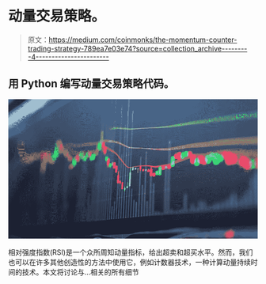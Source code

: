 # 动量交易策略。

> 原文：<https://medium.com/coinmonks/the-momentum-counter-trading-strategy-789ea7e03e74?source=collection_archive---------4----------------------->

## 用 Python 编写动量交易策略代码。

![](img/0062fe5f62568f2c4fc59e543d7410f8.png)

相对强度指数(RSI)是一个众所周知动量指标，给出超卖和超买水平。然而，我们也可以在许多其他创造性的方法中使用它，例如计数器技术，一种计算动量持续时间的技术。本文将讨论与…相关的所有细节